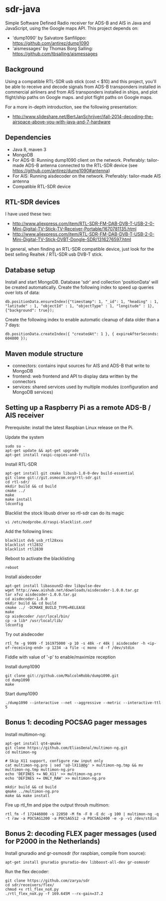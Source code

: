 sdr-java
==================
Simple Software Defined Radio receiver for ADS-B and AIS in Java and JavaScript, using the Google maps API.
This project depends on:
* 'dump1090' by Salvatore Sanfilippo: https://github.com/antirez/dump1090
* 'aismessages' by Thomas Borg Salling: https://github.com/tbsalling/aismessages
 
Background
---
Using a compatible RTL-SDR usb stick (cost < $10) and this project, you'll be able to receive and decode signals 
from ADS-B transponders installed in commercial airliners and from AIS transponders installed in ships, and plot
flight/ship paths on Google maps.
 and plot flight paths on Google maps.

For a more in-depth introduction, see the following presentation:
* http://www.slideshare.net/BertJanSchrijver/jfall-2014-decoding-the-airspace-above-you-with-java-and-7-hardware

Dependencies
---
- Java 8, maven 3
- MongoDB
- For ADS-B: Running dump1090 client on the network. Preferably: tailor-made ADS-B antenna connected to the RTL-SDR device (see https://github.com/antirez/dump1090#antenna)
- For AIS: Running aisdecoder on the network. Preferably: tailor-made AIS antenna
- Compatible RTL-SDR device


RTL-SDR devices
---
I have used these two:
* http://www.aliexpress.com/item/RTL-SDR-FM-DAB-DVB-T-USB-2-0-Mini-Digital-TV-Stick-TV-Receiver-Portable/1670781135.html
* http://www.aliexpress.com/item/RTL-SDR-FM-DAB-DVB-T-USB-2-0-Mini-Digital-TV-Stick-DVBT-Dongle-SDR/1316276597.html

In general, when finding an RTL-SDR compatible device, just look for the best selling Realtek / RTL-SDR usb DVB-T stick.


Database setup
---
Install and start MongoDB. Database 'sdr' and collection 'positionData' will be created automatically.
Create the following index to speed up queries over lots of data:
```
db.positionData.ensureIndex({"timestamp": 1, "_id": 1, "heading" : 1, "latitude" : 1, "objectId" : 1, "objectType" : 1, "longitude" : 1}, {"background": true});
```
Create the following index to enable automatic cleanup of data older than a 7 days:
```
db.positionData.createIndex({ "createdAt": 1 }, { expireAfterSeconds: 604800 });
```

Maven module structure
---
* connectors: contains input sources for AIS and ADS-B that write to MongoDB
* frontend: web frontend and API to display data written by the connectors
* services: shared services used by multiple modules (configuration and MongoDB services)


Setting up a Raspberry Pi as a remote ADS-B / AIS receiver
---
Prerequisite: install the latest Raspbian Linux release on the Pi. 

Update the system
```
sudo su -
apt-get update && apt-get upgrade
apt-get install raspi-copies-and-fills
```

Install RTL-SDR
```
apt-get install git cmake libusb-1.0-0-dev build-essential
git clone git://git.osmocom.org/rtl-sdr.git
cd rtl-sdr/
mkdir build && cd build
cmake ../
make
make install
ldconfig
```

Blacklist the stock libusb driver so rtl-sdr can do its magic
```
vi /etc/modprobe.d/raspi-blacklist.conf
```

Add the following lines:
```
blacklist dvb_usb_rtl28xxu
blacklist rtl2832
blacklist rtl2830
```

Reboot to activate the blacklisting
```
reboot
```

Install aisdecoder
```
apt-get install libasound2-dev libpulse-dev
wget http://www.aishub.net/downloads/aisdecoder-1.0.0.tar.gz
tar xfvz aisdecoder-1.0.0.tar.gz
cd aisdecoder-1.0.0
mkdir build && cd build
cmake ../ -DCMAKE_BUILD_TYPE=RELEASE
make
cp aisdecoder /usr/local/bin/
cp -a lib* /usr/local/lib/
ldconfig
```

Try out aisdecoder
```
rtl_fm -g 9999 -f 161975000 -p 10 -s 48k -r 48k | aisdecoder -h <ip-of-receiving-end> -p 1234 -a file -c mono -d -f /dev/stdin
```

Fiddle with value of '-p' to enable/maximize reception


Install dump1090
```
git clone git://github.com/MalcolmRobb/dump1090.git
cd dump1090
make
```

Start dump1090
```
./dump1090 --interactive --net --aggressive --metric --interactive-ttl 5
```


Bonus 1: decoding POCSAG pager messages
---

Install multimon-ng:

```
apt-get install qt4-qmake
git clone https://github.com/EliasOenal/multimon-ng.git
cd multimon-ng

# Skip X11 support, configure raw input only
cat multimon-ng.pro | sed 's@-lX11@@g' > multimon-ng.tmp && mv multimon-ng.tmp multimon-ng.pro
echo 'DEFINES += NO_X11' >> multimon-ng.pro 
echo 'DEFINES += ONLY_RAW' >> multimon-ng.pro 

mkdir build && cd build
qmake ../multimon-ng.pro
make && make install
```

Fire up rtl_fm and pipe the output throuh multimon:
```
rtl_fm -f 172446000 -s 22050 -M fm -F 0 -E dc -g 100 | multimon-ng -q -t raw -a POCSAG1200 -a POCSAG512 -a POCSAG2400 -e -p -v1 /dev/stdin
```

Bonus 2: decoding FLEX pager messages (used for P2000 in the Netherlands)
---

Install gnuradio and gr-osmosdr (for raspbian, compile from source): 

```
apt-get install gnuradio gnuradio-dev libboost-all-dev gr-osmosdr
```

Run the flex decoder:
```
git clone https://github.com/zarya/sdr
cd sdr/receivers/flex/
chmod +x rtl_flex_noX.py
./rtl_flex_noX.py -f 169.645M --rx-gain=37.2
```